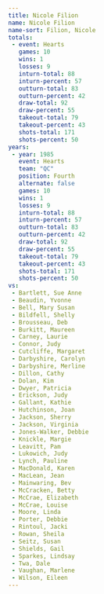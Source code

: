 ```yaml
---
title: Nicole Filion
name: Nicole Filion
name-sort: Filion, Nicole
totals:
 - event: Hearts
   games: 10
   wins: 1
   losses: 9
   inturn-total: 88
   inturn-percent: 57
   outturn-total: 83
   outturn-percent: 42
   draw-total: 92
   draw-percent: 55
   takeout-total: 79
   takeout-percent: 43
   shots-total: 171
   shots-percent: 50
years:
 - year: 1985
   event: Hearts
   team: "QC"
   position: Fourth
   alternate: false
   games: 10
   wins: 1
   losses: 9
   inturn-total: 88
   inturn-percent: 57
   outturn-total: 83
   outturn-percent: 42
   draw-total: 92
   draw-percent: 55
   takeout-total: 79
   takeout-percent: 43
   shots-total: 171
   shots-percent: 50
vs:
 - Bartlett, Sue Anne
 - Beaudin, Yvonne
 - Bell, Mary Susan
 - Bildfell, Shelly
 - Brousseau, Deb
 - Burkitt, Maureen
 - Carney, Laurie
 - Connor, Judy
 - Cutcliffe, Margaret
 - Darbyshire, Carolyn
 - Darbyshire, Merline
 - Dillon, Cathy
 - Dolan, Kim
 - Dwyer, Patricia
 - Erickson, Judy
 - Gallant, Kathie
 - Hutchinson, Joan
 - Jackson, Sherry
 - Jackson, Virginia
 - Jones-Walker, Debbie
 - Knickle, Margie
 - Leavitt, Pam
 - Lukowich, Judy
 - Lynch, Pauline
 - MacDonald, Karen
 - MacLean, Jean
 - Mainwaring, Bev
 - McCracken, Betty
 - McCrae, Elizabeth
 - McCrae, Louise
 - Moore, Linda
 - Porter, Debbie
 - Rintoul, Jacki
 - Rowan, Sheila
 - Seitz, Susan
 - Shields, Gail
 - Sparkes, Lindsay
 - Twa, Dale
 - Vaughan, Marlene
 - Wilson, Eileen
---
```

